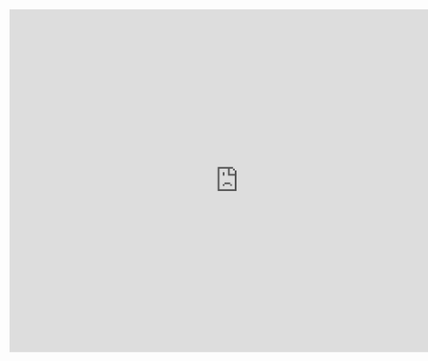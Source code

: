 <iframe src="https://calendar.google.com/calendar/embed?src=flatironschool.com_d5pd3f5v58300i867vtqk8f6m8%40group.calendar.google.com&ctz=America/New_York" style="border: 0" width="800" height="600" frameborder="0" scrolling="no"></iframe>
